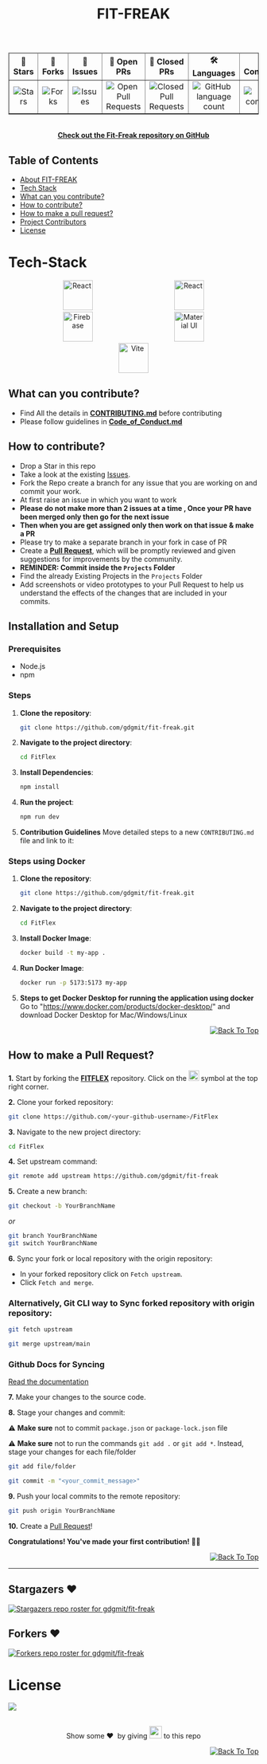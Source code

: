 # <p align="center">FIT-FREAK</p>

<div align="center">
    <br>
   <!-- Table for GitHub Repo Stats -->
    <table align="center" border="1" cellpadding="10" cellspacing="0">
        <thead align="center">
            <tr>
                <td><b>🌟 Stars</b></td>
                <td><b>🍴 Forks</b></td>
                <td><b>🐛 Issues</b></td>
                <td><b>🔔 Open PRs</b></td>
                <td><b>🔕 Closed PRs</b></td>
                <td><b>🛠️ Languages</b></td>
                <td><b>🌐 Contributors</b></td>
            </tr>
        </thead>
        <tbody align="center">
            <tr>
                <td><img alt="Stars" src="https://img.shields.io/github/stars/gdgmit/fit-freak?style=flat&logo=github"/></td>
                <td><img alt="Forks" src="https://img.shields.io/github/forks/gdgmit/fit-freak?style=flat&logo=github"/></td>
                <td><img alt="Issues" src="https://img.shields.io/github/issues/gdgmit/fit-freak?style=flat&logo=github"/></td>
                <td><img alt="Open Pull Requests" src="https://img.shields.io/github/issues-pr/gdgmit/fit-freak?style=flat&logo=github"/></td>
                <td><img alt="Closed Pull Requests" src="https://img.shields.io/github/issues-pr-closed/gdgmit/fit-freak?style=flat&color=critical&logo=github"/></td>
                <td><img alt="GitHub language count" src="https://img.shields.io/github/languages/count/gdgmit/fit-freak?style=flat&color=critical&logo=github"/></td>
                <td><img alt="GitHub contributors" src="https://img.shields.io/github/contributors/gdgmit/fit-freak?color=2b9348"/></td>
            </tr>
        </tbody>
    </table>
    
<br>
  <!-- Repository link -->
    <a href="https://github.com/gdgmit/fit-freak" target="_blank">
        <strong>Check out the Fit-Freak repository on GitHub</strong>
    </a>
</div>


<div>
  <h2>Table of Contents</h2>
  <ul>
    <li><a href="#about-fitflex">About FIT-FREAK</a></li>
    <li><a href="#tech-stack">Tech Stack</a></li>
    <li><a href="#what-can-you-contribute">What can you contribute?</a></li>
    <li><a href="#how-to-contribute">How to contribute?</a></li>
    <li><a href="#how-to-make-a-pull-request">How to make a pull request?</a></li>
    <li><a href="#project-contributors">Project Contributors</a></li>
    <li><a href="#license">License</a></li>
</ul>
  

# Tech-Stack

<p align="center">
   <img src="https://cdn.jsdelivr.net/gh/devicons/devicon/icons/html5/html5-original.svg" alt="React" width="60" height="60" style="margin: 0 80px;" /> 
  <img src="https://cdn.jsdelivr.net/gh/devicons/devicon/icons/react/react-original.svg" alt="React" width="60" height="60" style="margin: 0 80px;" /> 
  <img src="https://cdn.jsdelivr.net/gh/devicons/devicon/icons/firebase/firebase-plain.svg" alt="Firebase" width="60" height="60" style="margin: 0 80px;" /> 
  <img src="https://cdn.jsdelivr.net/gh/devicons/devicon/icons/materialui/materialui-original.svg" alt="Material UI" width="60" height="60" style="margin: 0 80px;" />
  <img src="https://vitejs.dev/logo.svg" alt="Vite" width="60" height="60" style="margin: 0 80px;" />
</p>





<h2 id="what-can-you-contribute">What can you contribute?</h2>

- Find All the details in [**CONTRIBUTING.md**](https://github.com/gdgmit/fit-freak/blob/main/CONTRIBUTING.md) before contributing
- Please follow guidelines in [**Code_of_Conduct.md**](https://github.com/gdgmit/fit-freak/blob/main/CODE_OF_CONDUCT.md)

<h2 id="how-to-contribute">How to contribute?</h2>

- Drop a Star in this repo
- Take a look at the existing [Issues](https://github.com/gdgmit/fit-freak/issues).
- Fork the Repo create a branch for any issue that you are working on and commit your work.
- At first raise an issue in which you want to work
- **Please do not make more than 2 issues at a time , Once your PR have been merged only then go for the next issue**
- **Then when you are get assigned only then work on that issue & make a PR**
- Please try to make a separate branch in your fork in case of PR
- Create a [**Pull Request**](https://github.com/gdgmit/fit-freak/pulls), which will be promptly reviewed and given suggestions for improvements by the community.
- **REMINDER: Commit inside **the `Projects`** Folder**
- Find the already Existing Projects in the `Projects` Folder
- Add screenshots or video prototypes to your Pull Request to help us understand the effects of the changes that are included in your commits.

<h2> Installation and Setup</h2>

<h3> Prerequisites</h3>

- Node.js
- npm

<h3> Steps</h3>

1. **Clone the repository**:
   ```bash
   git clone https://github.com/gdgmit/fit-freak.git
   ```
2. **Navigate to the project directory**:
    ```bash
   cd FitFlex
   ```
  
3. **Install Dependencies**:
    ```bash
   npm install
   ```
4. **Run the project**:
   ```bash
   npm run dev
   ```
5. **Contribution Guidelines**
Move detailed steps to a new `CONTRIBUTING.md` file and link to it:

<h3> Steps using Docker</h3>

1. **Clone the repository**:
   ```bash
   git clone https://github.com/gdgmit/fit-freak.git
   ```
2. **Navigate to the project directory**:
    ```bash
   cd FitFlex
   ```
  
3. **Install Docker Image**:
    ```bash
   docker build -t my-app .
   ```
4. **Run Docker Image**:
   ```bash
   docker run -p 5173:5173 my-app
   ```
5. **Steps to get Docker Desktop for running the application using docker**
    Go to "https://www.docker.com/products/docker-desktop/" and download Docker Desktop for Mac/Windows/Linux
  

<p align="right"><a href="#top"><img src="https://img.shields.io/badge/Move%20to%20top-Blue?style=plastic" alt="Back To Top"></a></p>

<h2 id="how-to-make-a-pull-request">How to make a Pull Request?</h2>


**1.** Start by forking the [**FITFLEX**](https://github.com/gdgmit/fit-freak) repository. Click on the <a href="https://github.com/gdgmit/fit-freak/fork"><img src="https://i.imgur.com/G4z1kEe.png" height="21" width="21"></a> symbol at the top right corner.

**2.** Clone your forked repository:

```bash
git clone https://github.com/<your-github-username>/FitFlex
```

**3.** Navigate to the new project directory:

```bash
cd FitFlex
```

**4.** Set upstream command:

```bash
git remote add upstream https://github.com/gdgmit/fit-freak
```

**5.** Create a new branch:

```bash
git checkout -b YourBranchName
```

<i>or</i>

```bash
git branch YourBranchName
git switch YourBranchName
```

**6.** Sync your fork or local repository with the origin repository:

- In your forked repository click on `Fetch upstream`.
- Click `Fetch and merge`.

<h3> Alternatively, Git CLI way to Sync forked repository with origin repository:</h3>

```bash
git fetch upstream
```

```bash
git merge upstream/main
```

<h3 id="github-docs-syncing">Github Docs for Syncing</h3>
<a href="https://docs.github.com/en/github/collaborating-with-pull-requests/addressing-merge-conflicts/resolving-a-merge-conflict-on-github">Read the documentation</a>

**7.** Make your changes to the source code.

**8.** Stage your changes and commit:

⚠️ **Make sure** not to commit `package.json` or `package-lock.json` file

⚠️ **Make sure** not to run the commands `git add .` or `git add *`. Instead, stage your changes for each file/folder

```bash
git add file/folder
```

```bash
git commit -m "<your_commit_message>"
```

**9.** Push your local commits to the remote repository:

```bash
git push origin YourBranchName
```

**10.** Create a [Pull Request](https://help.github.com/en/github/collaborating-with-issues-and-pull-requests/creating-a-pull-request)!

**Congratulations! You've made your first contribution!** 🙌🏼

<p align="right"><a href="#top"><img src="https://img.shields.io/badge/Move%20to%20top-Blue?style=plastic" alt="Back To Top"></a></p>

---
## Stargazers ❤️

<div align='left'>

[![Stargazers repo roster for gdgmit/fit-freak](https://reporoster.com/stars/gdgmit/fit-freak)](https://github.com/gdgmit/fit-freak/stargazers)

</div>

## Forkers ❤️

[![Forkers repo roster for gdgmit/fit-freak](https://reporoster.com/forks/gdgmit/fit-freak)](https://github.com/gdgmit/fit-freak/network/members)
 
# License

<img src = "https://img.shields.io/badge/License-MIT-blue.svg?style=for-the-badge">

<div align="center">
</br>
<p align = "center">
Show some ❤️&nbsp; by giving <img src="https://imgur.com/o7ncZFp.jpg" height=25px width=25px> to this repo
</p>

<p align="right"><a href="#top"><img src="https://img.shields.io/badge/Move%20to%20top-Blue?style=plastic" alt="Back To Top"></a></p>

